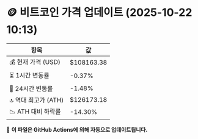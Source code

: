 # 🪙 비트코인 가격 업데이트 (2025-10-22 10:13)

| 항목                | 값 |
|--------------------|----------------|
| 💰 현재 가격 (USD) | $108163.38 |
| ⏳ 1시간 변동률    | -0.37% |
| 📆 24시간 변동률   | -1.48% |
| 🔝 역대 최고가 (ATH) | $126173.18 |
| 📉 ATH 대비 하락률 | -14.30% |

🔄 **이 파일은 GitHub Actions에 의해 자동으로 업데이트됩니다.**

